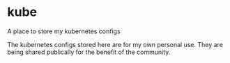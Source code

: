 # kube
A place to store my kubernetes configs

The kubernetes configs stored here are for my own personal use. They are being shared publically for the benefit of the community.

